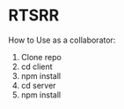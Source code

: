 # RTSRR

How to Use as a collaborator:

1. Clone repo
2. cd client 
3. npm install 
4. cd server
5. npm install
